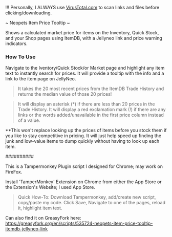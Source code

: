 !!! Personally, I ALWAYS use [VirusTotal.com](https://www.virustotal.com/gui/home/url) to scan links and files before clicking/downloading.

~ Neopets Item Price Tooltip ~

Shows a calculated market price for items on the Inventory, Quick Stock, and your Shop pages using ItemDB, with a Jellyneo link and price warning indicators.

### How To Use ####
Navigate to the Iventory/Quick Stock/or Market page and highlight any item text to instantly search for prices. It will provide a tooltip with the info and a link to the item page on JellyNeo.

>It takes the 20 most recent prices from the ItemDB Trade History and returns the median value of those 20 prices!

>It will display an asterisk (*) if there are less than 20 prices in the Trade History.
>It will display a red exclamation mark (!) if there are any links or the words added/unavailable in the first price column instead of a value.

**This won't replace looking up the prices of items before you stock them if you like to stay competitive in pricing. It will just help speed up finding the junk and low-value items to dump quickly without having to look up each item.

##########

This is a Tampermonkey Plugin script I designed for Chrome; may work on FireFox.

Install 'TamperMonkey' Extension on Chrome from either the App Store or the Extension's Website; I used App Store.

>Quick How-To: Download Tampermonkey, add/create new script, copy/paste my code. Click Save, Navigate to one of the pages, reload it, highlight item text.

Can also find it on GreasyFork here: https://greasyfork.org/en/scripts/535724-neopets-item-price-tooltip-itemdb-jellyneo-link
